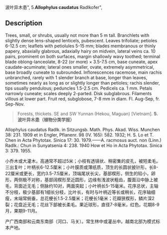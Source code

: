 波叶异木患",
5.**Allophylus caudatus** Radlkofer",

## Description
Trees, small, or shrubs, usually not more than 5 m tall. Branchlets with slightly dense lens-shaped lenticels, pubescent. Leaves trifoliate; petioles 6-12.5 cm; leaflets with petiolules 5-15 mm; blades membranous or thinly papery, abaxially glabrous, adaxially hairy on midvein, lateral veins ca. 10 pairs, prominent on both surfaces, margin shallowly wavy toothed; terminal blade oblong-lanceolate, 8-22 (or more) × 3.5-7.5 cm, base cuneate, apex caudate-acuminate; lateral ones smaller, ovate, extremely asymmetrical, base broadly cuneate to subrounded. Inflorescences racemose, main rachis unbranched, rarely with 1 slender branch at base, longer than leaves, sometimes nearly as long as or slightly longer than petioles; rachis slender, tips usually pendulous; peduncles 1.5-2.5 cm. Pedicels ca. 1 mm. Petals narrowly cuneate; scales deeply 2-parted. Disk subglabrous. Filaments villous at lower part. Fruit red, subglobose, 7-8 mm in diam. Fl. Aug-Sep, fr. Sep-Nov.

> Forests, thickets. SE and SW Yunnan (Hekou, Maguan) [Vietnam].
**5. 波叶异木患（植物分类学报）**

Allophylus caudatus Radlk. in Sitzungsb. Math. Phys. Akad. Wiss. Munchen 38: 231. 1909 et in Engler, Pflanenr. 98 (IV. 165): 582. 1932; H. S. Lo et T. Chen in Acta Phytotax. Sinica 17: 30. 1979.——A. racmosus auct. non (Linn.) Radlk.: Chun in Sunyatsenia 4: 238. 1940 How et Ho in Acta Phytotax. Sinica 3: 379. 1955.

小乔木或大灌木，高通常不超过5米；小枝有透镜状、稍密集的皮孔，被短柔毛。三出复叶；叶柄长6-12.5厘米；小叶膜质或薄纸质，顶生的长圆状披针形，长8-22厘米或更长，宽约3.5-7.5厘米，顶端尾状长尖，基部楔形，侧生的较小，卵形，两侧极不对称，基部阔楔形至近圆形，边缘有浅波状粗齿，腹面沿中脉上被毛，背面近无毛；侧脉约10对，两面突起；小叶柄长5-15毫米。花序总状，主轴不分枝，极少基部有1细长分枝，比叶长，有时与叶柄近等长或稍长，花序轴细瘦，末端常俯垂，总花梗长1.5-2.5厘米；花梗长1毫米；花瓣狭楔形，鳞片深2裂；花盘近无毛；花丝下部被长柔毛。果近球形，直径7-8毫米，红色。花期8-9月，果期9-11月。

产广西南部和云南东南部（河口、马关）。常生林中或灌丛中。越南北部为模式标本产地。
